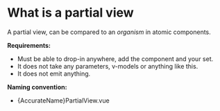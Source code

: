 # What is a partial view

A partial view, can be compared to an *organism* in atomic components.

**Requirements:**

- Must be able to drop-in anywhere, add the component and your set.
- It does not take any parameters, v-models or anything like this.
- It does not emit anything.

**Naming convention:**

- {AccurateName}PartialView.vue